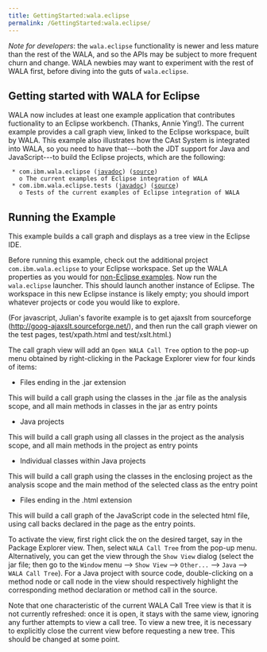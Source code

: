 ```yaml
---
title: GettingStarted:wala.eclipse
permalink: /GettingStarted:wala.eclipse/
---
```


*Note for developers*: the `wala.eclipse` functionality is newer and
less mature than the rest of the WALA, and so the APIs may be subject to
more frequent churn and change. WALA newbies may want to experiment with
the rest of WALA first, before diving into the guts of `wala.eclipse`.

Getting started with WALA for Eclipse
-------------------------------------

WALA now includes at least one example application that contributes
fuctionality to an Eclipse workbench. (Thanks, Annie Ying!). The current
example provides a call graph view, linked to the Eclipse workspace,
built by WALA. This example also illustrates how the CAst System is
integrated into WALA, so you need to have that---both the JDT support
for Java and JavaScript---to build the Eclipse projects, which are the
following:

` * com.ibm.wala.eclipse (`[`javadoc`](http://wala.sourceforge.net/javadocs/com.ibm.wala.eclipse)`) (`[`source`](http://wala.svn.sourceforge.net/viewvc/wala/incubator/com.ibm.wala.eclipse)`)`
`   o The current examples of Eclipse integration of WALA`
` * com.ibm.wala.eclipse.tests (`[`javadoc`](http://wala.sourceforge.net/javadocs/com.ibm.wala.eclipse.tests)`) (`[`source`](http://wala.svn.sourceforge.net/viewvc/wala/incubator/com.ibm.wala.eclipse.tests)`)`
`   o Tests of the current examples of Eclipse integration of WALA`

Running the Example
-------------------

This example builds a call graph and displays as a tree view in the
Eclipse IDE.

Before running this example, check out the additional project
`com.ibm.wala.eclipse` to your Eclipse workspace. Set up the WALA
properties as you would for [non-Eclipse
examples](http://wala.sourceforge.net/wiki/index.php/UserGuide:Getting_Started#Configuring_WALA_properties).
Now run the `wala.eclipse` launcher. This should launch another instance
of Eclipse. The workspace in this new Eclipse instance is likely empty;
you should import whatever projects or code you would like to explore.

(For javascript, Julian's favorite example is to get ajaxslt from
sourceforge (http://goog-ajaxslt.sourceforge.net/), and then run the
call graph viewer on the test pages, test/xpath.html and
test/xslt.html.)

The call graph view will add an `Open WALA Call Tree` option to the
pop-up menu obtained by right-clicking in the Package Explorer view for
four kinds of items:

-   Files ending in the .jar extension


This will build a call graph using the classes in the .jar file as the
analysis scope, and all main methods in classes in the jar as entry
points

-   Java projects


This will build a call graph using all classes in the project as the
analysis scope, and all main methods in the project as entry points

-   Individual classes within Java projects


This will build a call graph using the classes in the enclosing project
as the analysis scope and the main method of the selected class as the
entry point

-   Files ending in the .html extension


This will build a call graph of the JavaScript code in the selected html
file, using call backs declared in the page as the entry points.

To activate the view, first right click the on the desired target, say
in the Package Explorer view. Then, select `WALA Call Tree` from the
pop-up menu. Alternatively, you can get the view through the `Show View`
dialog (select the jar file; then go to the `Window` menu --\>
`Show View` --\> `Other...` --\> `Java` --\> `WALA Call Tree`). For a
Java project with source code, double-clicking on a method node or call
node in the view should respectively highlight the corresponding method
declaration or method call in the source.

Note that one characteristic of the current WALA Call Tree view is that
it is not currently refreshed: once it is open, it stays with the same
view, ignoring any further attempts to view a call tree. To view a new
tree, it is necessary to explicitly close the current view before
requesting a new tree. This should be changed at some point.